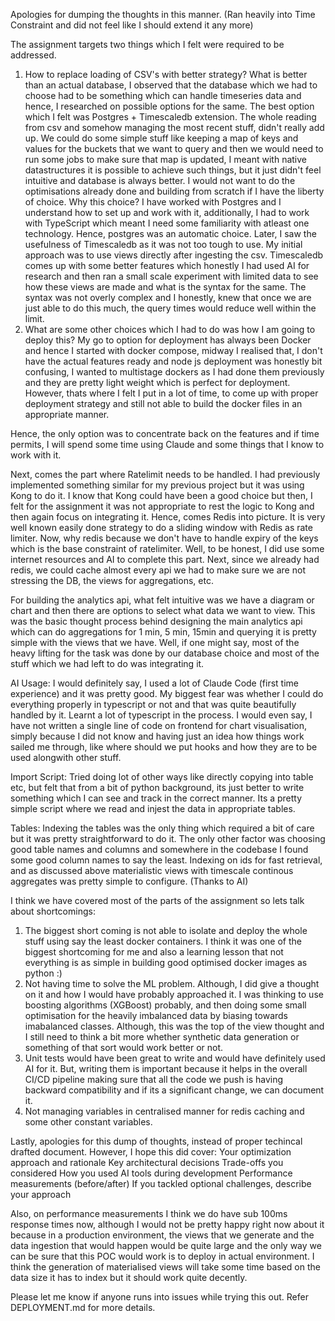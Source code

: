 Apologies for dumping the thoughts in this manner. (Ran heavily into Time Constraint and did not feel like I should extend it any more)

The assignment targets two things which I felt were required to be addressed.
1. How to replace loading of CSV's with better strategy?
What is better than an actual database, I observed that the database which we had to choose had to be something which can handle timeseries data and hence, I researched on possible options for the same. The best option which I felt was Postgres + Timescaledb extension.
The whole reading from csv and somehow managing the most recent stuff, didn't really add up. We could do some simple stuff like keeping a map of keys and values for the buckets that we want to query and then we would need to run some jobs to make sure that map is updated, I meant with native datastructures it is possible to achieve such things, but it just didn't feel intuitive and database is always better. I would not want to do the optimisations already done and building from scratch if I have the liberty of choice.
Why this choice?
I have worked with Postgres and I understand how to set up and work with it, additionally, I had to work with TypeScript which meant I need some familiarity with atleast one technology. Hence, postgres was an automatic choice. Later, I saw the usefulness of Timescaledb as it was not too tough to use. My initial approach was to use views directly after ingesting the csv. Timescaledb comes up with some better features which honestly I had used AI for research and then ran a small scale experiment with limited data to see how these views are made and what is the syntax for the same. The syntax was not overly complex and I honestly, knew that once we are just able to do this much, the query times would reduce well within the limit.
2. What are some other choices which I had to do was how I am going to deploy this?
My go to option for deployment has always been Docker and hence I started with docker compose, midway I realised that, I don't have the actual features ready and node js deployment was honestly bit confusing, I wanted to multistage dockers as I had done them previously and they are pretty light weight which is perfect for deployment. However, thats where I felt I put in a lot of time, to come up with proper deployment strategy and still not able to build the docker files in an appropriate manner.

Hence, the only option was to concentrate back on the features and if time permits, I will spend some time using Claude and some things that I know to work with it.

Next, comes the part where Ratelimit needs to be handled. I had previously implemented something similar for my previous project but it was using Kong to do it. I know that Kong could have been a good choice but then, I felt for the assignment it was not appropriate to rest the logic to Kong and then again focus on integrating it. Hence, comes Redis into picture. It is very well known easily done strategy to do a sliding window with Redis as rate limiter. Now, why redis because we don't have to handle expiry of the keys which is the base constraint of ratelimiter. Well, to be honest, I did use some internet resources and AI to complete this part. Next, since we already had redis, we could cache almost every api we had to make sure we are not stressing the DB, the views for aggregations, etc. 

For building the analytics api, what felt intuitive was we have a diagram or chart and then there are options to select what data we want to view. This was the basic thought process behind designing the main analytics api which can do aggregations for 1 min, 5 min, 15min
and querying it is pretty simple with the views that we have. Well, if one might say, most of the heavy lifting for the task was done by our database choice and most of the stuff which we had left to do was integrating it. 

AI Usage:
I would definitely say, I used a lot of Claude Code (first time experience) and it was pretty good. My biggest fear was whether I could do everything properly in typescript or not and that was quite beautifully handled by it. Learnt a lot of typescript in the process.
I would even say, I have not written a single line of code on frontend for chart visualisation, simply because I did not know and having just an idea how things work sailed me through, like where should we put hooks and how they are to be used alongwith other stuff.

Import Script:
Tried doing lot of other ways like directly copying into table etc, but felt that from a bit of python background, its just better to write something which I can see and track in the correct manner. Its a pretty simple script where we read and injest the data in appropriate tables.

Tables:
Indexing the tables was the only thing which required a bit of care but it was pretty straightforward to do it. The only other factor was choosing good table names and columns and somewhere in the codebase I found some good column names to say the least. Indexing on ids for fast retrieval, and as discussed above materialistic views with timescale continous aggregates was pretty simple to configure. (Thanks to AI)

I think we have covered most of the parts of the assignment so lets talk about shortcomings:
1. The biggest short coming is not able to isolate and deploy the whole stuff using say the least docker containers. I think it was one of the biggest shortcoming for me and also a learning lesson that not everything is as simple in building good optimised docker images as python :)
2. Not having time to solve the ML problem. Although, I did give a thought on it and how I would have probably approached it. I was thinking to use boosting algorithms (XGBoost) probably, and then doing some small optimisation for the heavily imbalanced data by biasing towards imabalanced classes. Although, this was the top of the view thought and I still need to think a bit more whether synthetic data generation or something of that sort would work better or not.
3. Unit tests would have been great to write and would have definitely used AI for it. But, writing them is important because it helps in the overall CI/CD pipeline making sure that all the code we push is having backward compatibility and if its a significant change, we can document it.
4. Not managing variables in centralised manner for redis caching and some other constant variables.

Lastly, apologies for this dump of thoughts, instead of proper techincal drafted document. However, I hope this did cover:
Your optimization approach and rationale
Key architectural decisions
Trade-offs you considered
How you used AI tools during development
Performance measurements (before/after)
If you tackled optional challenges, describe your approach

Also, on performance measurements I think we do have sub 100ms response times now, although I would not be pretty happy right now about it because in a production environment, the views that we generate and the data ingestion that would happen would be quite large and the only way we can be sure that this POC would work is to deploy in actual environment. I think the generation of materialised views will take some time based on the data size it has to index but it should work quite decently.

Please let me know if anyone runs into issues while trying this out. Refer DEPLOYMENT.md for more details.